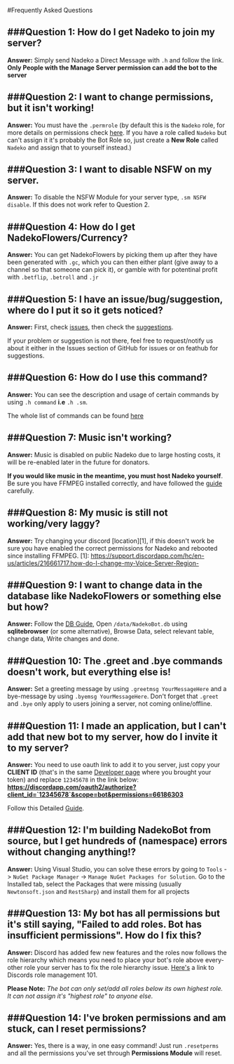 #Frequently Asked Questions


###Question 1: How do I get Nadeko to join my server?
----
**Answer:** Simply send Nadeko a Direct Message with `.h` and follow the link. **Only People with the Manage Server permission can add the bot to the server**

###Question 2: I want to change permissions, but it isn't working!
----
**Answer:** You must have the `.permrole` (by default this is the `Nadeko` role, for more details on permissions check [here](http://ghostbot.readthedocs.io/zh_TW/latest/Permissions%20System/ "Permissions"). If you have a role called `Nadeko` but can't assign it it's probably the Bot Role so, just create a **New Role** called `Nadeko` and assign that to yourself instead.)

###Question 3: I want to disable NSFW on my server.
----
**Answer:** To disable the NSFW Module for your server type, `.sm NSFW disable`. If this does not work refer to Question 2.

###Question 4: How do I get NadekoFlowers/Currency?
----
**Answer:** You can get NadekoFlowers by picking them up after they have been generated with `.gc`, which you can then either plant (give away to a channel so that someone can pick it), or gamble with for potentinal profit with `.betflip`, `.betroll` and `.jr`

###Question 5: I have an issue/bug/suggestion, where do I put it so it gets noticed?
-----------
**Answer:** First, check [issues](https://github.com/Kwoth/NadekoBot/issues "GitHub NadekoBot Issues"), then check the [suggestions](https://feathub.com/Kwoth/NadekoBot).

If your problem or suggestion is not there, feel free to request/notify us about it either in the Issues section of GitHub for issues or on feathub for suggestions.

###Question 6: How do I use this command?
--------
**Answer:** You can see the description and usage of certain commands by using `.h command` **i.e** `.h .sm`. 

The whole list of commands can be found [here](http://ghostbot.readthedocs.io/zh_TW/latest/Chinese%20Commands%20List/ "Command List")

###Question 7: Music isn't working?
----
**Answer:** Music is disabled on public Nadeko due to large hosting costs, it will be re-enabled later in the future for donators. 

**If you would like music in the meantime, you must host Nadeko yourself**. Be sure you have FFMPEG installed correctly, and have followed the [guide](http://ghostbot.readthedocs.io/zh_TW/latest/guides/Windows%20Guide/#setting-up-nadekobot-for-music) carefully.

###Question 8: My music is still not working/very laggy?
----
**Answer:** Try changing your discord [location][1], if this doesn't work be sure you have enabled the correct permissions for Nadeko and rebooted since installing FFMPEG.
[1]: https://support.discordapp.com/hc/en-us/articles/216661717.how-do-I-change-my-Voice-Server-Region-

###Question 9: I want to change data in the database like NadekoFlowers or something else but how?
----
**Answer:** Follow the [DB Guide](http://ghostbot.readthedocs.io/zh_TW/latest/JSON%20Explanations/#db-files), Open `/data/NadekoBot.db` using **sqlitebrowser** (or some alternative), Browse Data, select relevant table, change data, Write changes and done.

###Question 10: The .greet and .bye commands doesn't work, but everything else is!
-----
**Answer:** Set a greeting message by using `.greetmsg YourMessageHere` and a bye-message by using `.byemsg YourMessageHere`. Don't forget that `.greet` and `.bye` only apply to users joining a server, not coming online/offline.

###Question 11:  I made an application, but I can't add that new bot to my server, how do I invite it to my server?
----
**Answer:** You need to use oauth link to add it to you server, just copy your **CLIENT ID** (that's in the same [Developer page](https://discordapp.com/developers/applications/me) where you brought your token) and replace `12345678` in the link below: **https://discordapp.com/oauth2/authorize?client_id=`12345678`&scope=bot&permissions=66186303**

Follow this Detailed [Guide](http://discord.kongslien.net/guide.html).

###Question 12:  I'm building NadekoBot from source, but I get hundreds of (namespace) errors without changing anything!?
-----
**Answer:** Using Visual Studio, you can solve these errors by going to `Tools` -> `NuGet Package Manager` -> `Manage NuGet Packages for Solution`. Go to the Installed tab, select the Packages that were missing (usually `Newtonsoft.json` and `RestSharp`) and install them for all projects

###Question 13:  My bot has all permissions but it's still saying, "Failed to add roles. Bot has insufficient permissions". How do I fix this?
----------
**Answer:** Discord has added few new features and the roles now follows the role hierarchy which means you need to place your bot's role above every-other role your server has to fix the role hierarchy issue. [Here's](https://support.discordapp.com/hc/en-us/articles/214836687-Role-Management-101) a link to Discords role management 101.

**Please Note:** *The bot can only set/add all roles below its own highest role. It can not assign it's "highest role" to anyone else.*

###Question 14: I've broken permissions and am stuck, can I reset permissions?
----------
**Answer:** Yes, there is a way, in one easy command! Just run `.resetperms` and all the permissions you've set through **Permissions Module** will reset.

